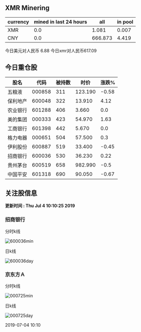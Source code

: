 ## XMR Minering

|currency|mined in last 24 hours|all|in pool|
|---|---|---|---|
|XMR|0.0|1.081|0.007|
|CNY|0.0|666.873|4.419|

今日美元对人民币 6.88	今日xmr对人民币617.09


## 今日重仓股 

|股名|代码|被持数|时价|涨跌%|
|---|---|---|---|---|
|五粮液|000858|311|123.190|-0.58|
|保利地产|600048|322|13.910|4.12|
|农业银行|601288|406|3.660|0.0|
|美的集团|000333|423|54.970|1.63|
|工商银行|601398|442|5.670|0.0|
|格力电器|000651|504|57.500|0.3|
|伊利股份|600887|519|33.400|-0.45|
|招商银行|600036|530|36.230|0.22|
|贵州茅台|600519|658|982.990|-0.5|
|中国平安|601318|690|90.050|-0.67|

## 关注股信息
**更新时间 : Thu Jul  4 10:10:25 2019**
### 招商银行 
分时k线

![600036min](http://image.sinajs.cn/newchart/min/n/sh600036.gif)

日k线

![600036day](http://image.sinajs.cn/newchart/daily/n/sh600036.gif)

### 京东方Ａ 
分时k线

![000725min](http://image.sinajs.cn/newchart/min/n/sz000725.gif)

日k线

![000725day](http://image.sinajs.cn/newchart/daily/n/sz000725.gif)

2019-07-04 10:10